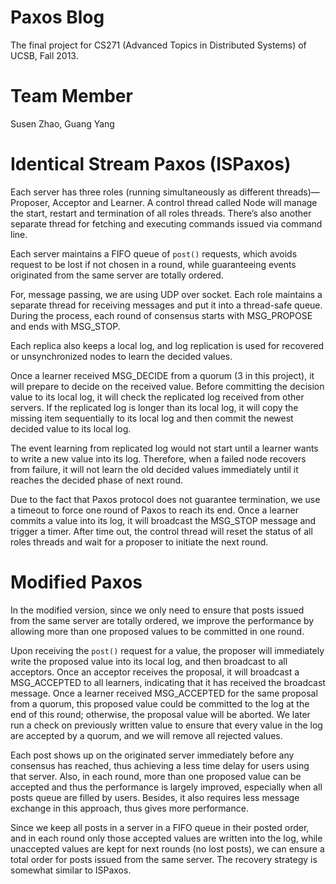 # Paxos Blog

The final project for CS271 (Advanced Topics in Distributed Systems) of UCSB, Fall 2013.


# Team Member
Susen Zhao, Guang Yang


# Identical Stream Paxos (ISPaxos)

Each server has three roles (running simultaneously as different threads)—Proposer, Acceptor and Learner. A control thread called Node will manage the start, restart and termination of all roles threads. There’s also another separate thread for fetching and executing commands issued via command line.

Each server maintains a FIFO queue of `post()` requests, which avoids request to be lost if not chosen in a round, while guaranteeing events originated from the same server are totally ordered.

For, message passing, we are using UDP over socket. Each role maintains a separate thread for receiving messages and put it into a thread-safe queue. During the process, each round of consensus starts with MSG\_PROPOSE and ends with MSG\_STOP.

Each replica also keeps a local log, and log replication is used for recovered or unsynchronized nodes to learn the decided values.

Once a learner received MSG\_DECIDE from a quorum (3 in this project), it will prepare to decide on the received value. Before committing the decision value to its local log, it will check the replicated log received from other servers. If the replicated log is longer than its local log, it will copy the missing item sequentially to its local log and then commit the newest decided value to its local log.

The event learning from replicated log would not start until a learner wants to write a new value into its log. Therefore, when a failed node recovers from failure, it will not learn the old decided values immediately until it reaches the decided phase of next round.

Due to the fact that Paxos protocol does not guarantee termination, we use a timeout to force one round of Paxos to reach its end. Once a learner commits a value into its log, it will broadcast the MSG\_STOP message and trigger a timer. After time out, the control thread will reset the status of all roles threads and wait for a proposer to initiate the next round.


# Modified Paxos

In the modified version, since we only need to ensure that posts issued from the same server are totally ordered, we improve the performance by allowing more than one proposed values to be committed in one round.

Upon receiving the `post()` request for a value, the proposer will immediately write the proposed value into its local log, and then broadcast to all acceptors. Once an acceptor receives the proposal, it will broadcast a MSG\_ACCEPTED to all learners, indicating that it has received the broadcast message. Once a learner received MSG\_ACCEPTED for the same proposal from a quorum, this proposed value could be committed to the log at the end of this round; otherwise, the proposal value will be aborted. We later run a check on previously written value to ensure that every value in the log are accepted by a quorum, and we will remove all rejected values. 

Each post shows up on the originated server immediately before any consensus has reached, thus achieving a less time delay for users using that server. Also, in each round, more than one proposed value can be accepted and thus the performance is largely improved, especially when all posts queue are filled by users. Besides, it also requires less message exchange in this approach, thus gives more performance.

Since we keep all posts in a server in a FIFO queue in their posted order, and in each round only those accepted values are written into the log, while unaccepted values are kept for next rounds (no lost posts), we can ensure a total order for posts issued from the same server. The recovery strategy is somewhat similar to ISPaxos.
